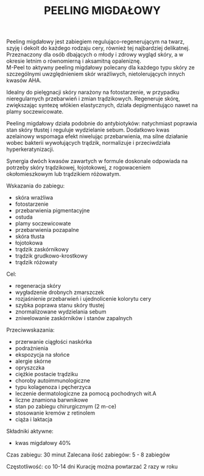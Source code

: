 ﻿---
layout: zabieg
title: PEELING MIGDAŁOWY
price: od 70
img: k11.jpg
---
Peeling migdałowy jest zabiegiem regulująco-regenerującym na twarz, szyję i dekolt do każdego rodzaju cery, również tej najbardziej delikatnej. Przeznaczony dla osób dbających o młody i zdrowy wygląd skóry, a w okresie letnim o równomierną i aksamitną opaleniznę. <br>
M-Peel to aktywny peeling migdałowy polecany dla każdego typu skóry ze szczególnymi uwzględnieniem skór wrażliwych, nietolerujących innych kwasów AHA.

Idealny do pielęgnacji skóry narażony na fotostarzenie, w przypadku nieregularnych przebarwień i zmian trądzikowych. Regeneruje skórę, zwiększając syntezę włókien elastycznych, działa depigmentująco nawet na plamy soczewicowate.

Peeling migdałowy działa podobnie do antybiotyków: natychmiast poprawia stan skóry tłustej i reguluje wydzielanie sebum. Dodatkowo kwas azelainowy wspomaga efekt niwelując przebarwienia, ma silne działanie wobec bakterii wywołujących trądzik, normalizuje i przeciwdziała hyperkeratynizacji.

Synergia dwóch kwasów zawartych w formule doskonale odpowiada na potrzeby skóry trądzikowej, łojotokowej, z rogowaceniem okołomieszkowym lub trądzikiem różowatym.

Wskazania do zabiegu:

- skóra wrażliwa
- fotostarzenie
- przebarwienia pigmentacyjne
- ostuda
- plamy soczewicowate
- przebarwienia pozapalne
- skóra tłusta
- łojotokowa
- trądzik zaskórnikowy
- trądzik grudkowo-krostkowy
- trądzik różowaty

Cel:

- regeneracja skóry
- wygładzenie drobnych zmarszczek
- rozjaśnienie przebarwień i ujednolicenie kolorytu cery
- szybka poprawa stanu skóry tłustej
- znormalizowane wydzielania sebum
- zniwelowanie zaskórników i stanów zapalnych

Przeciwwskazania:

- przerwanie ciągłości naskórka
- podrażnienia
- ekspozycja na słońce
- alergie skórne
- opryszczka
- ciężkie postacie trądziku
- choroby autoimmunologiczne
- typu kolagenoza i pęcherzyca
- leczenie dermatologiczne za pomocą pochodnych wit.A
- liczne znamiona barwnikowe
- stan po zabiegu chirurgicznym (2 m-ce)
- stosowanie kremów z retinolem
- ciąża i laktacja

Składniki aktywne:

- kwas migdałowy 40%
	
Czas zabiegu: 30 minut
Zalecana ilość zabiegów: 5 - 8 zabiegów

Częstotliwość: co 10-14 dni
Kurację można powtarzać 2 razy w roku